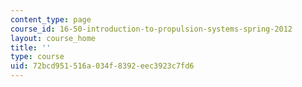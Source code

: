 ```yaml
---
content_type: page
course_id: 16-50-introduction-to-propulsion-systems-spring-2012
layout: course_home
title: ''
type: course
uid: 72bcd951-516a-034f-8392-eec3923c7fd6
---
```

